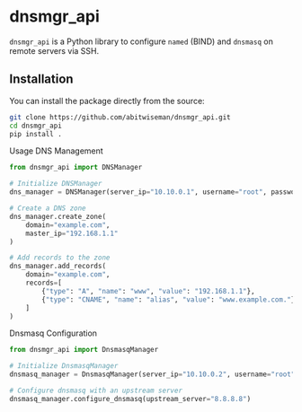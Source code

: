 # dnsmgr_api

`dnsmgr_api` is a Python library to configure `named` (BIND) and `dnsmasq` on remote servers via SSH.

## Installation

You can install the package directly from the source:

```bash
git clone https://github.com/abitwiseman/dnsmgr_api.git
cd dnsmgr_api
pip install .
```

Usage
DNS Management
```python
from dnsmgr_api import DNSManager

# Initialize DNSManager
dns_manager = DNSManager(server_ip="10.10.0.1", username="root", password="password")

# Create a DNS zone
dns_manager.create_zone(
    domain="example.com",
    master_ip="192.168.1.1"
)

# Add records to the zone
dns_manager.add_records(
    domain="example.com",
    records=[
        {"type": "A", "name": "www", "value": "192.168.1.1"},
        {"type": "CNAME", "name": "alias", "value": "www.example.com."}
    ]
)
```
Dnsmasq Configuration
```python
from dnsmgr_api import DnsmasqManager

# Initialize DnsmasqManager
dnsmasq_manager = DnsmasqManager(server_ip="10.10.0.2", username="root", password="password")

# Configure dnsmasq with an upstream server
dnsmasq_manager.configure_dnsmasq(upstream_server="8.8.8.8")
```